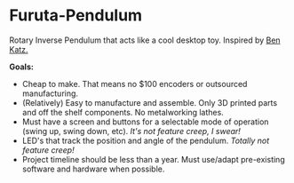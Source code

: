# Furuta-Pendulum
Rotary Inverse Pendulum that acts like a cool desktop toy.  Inspired by [Ben Katz.](https://build-its-inprogress.blogspot.com/search/label/Pendulum)

**Goals:**  
  * Cheap to make.  That means no $100 encoders or outsourced manufacturing.
  * (Relatively) Easy to manufacture and assemble.  Only 3D printed parts and off the shelf components. No metalworking lathes.
  * Must have a screen and buttons for a selectable mode of operation (swing up, swing down, etc).  *It's not feature creep, I swear!*
  * LED's that track the position and angle of the pendulum.  *Totally not feature creep!*
  * Project timeline should be less than a year.  Must use/adapt pre-existing software and hardware when possible. 



